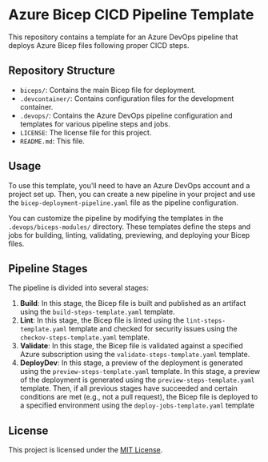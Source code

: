 # Azure Bicep CICD Pipeline Template

This repository contains a template for an Azure DevOps pipeline that deploys Azure Bicep files following proper CICD steps.

## Repository Structure

- `biceps/`: Contains the main Bicep file for deployment.
- `.devcontainer/`: Contains configuration files for the development container.
- `.devops/`: Contains the Azure DevOps pipeline configuration and templates for various pipeline steps and jobs.
- `LICENSE`: The license file for this project.
- `README.md`: This file.

## Usage

To use this template, you'll need to have an Azure DevOps account and a project set up. Then, you can create a new pipeline in your project and use the `bicep-deployment-pipeline.yaml` file as the pipeline configuration.

You can customize the pipeline by modifying the templates in the `.devops/biceps-modules/` directory. These templates define the steps and jobs for building, linting, validating, previewing, and deploying your Bicep files.

## Pipeline Stages

The pipeline is divided into several stages:

1. **Build**: In this stage, the Bicep file is built and published as an artifact using the `build-steps-template.yaml` template.
2. **Lint**: In this stage, the Bicep file is linted using the `lint-steps-template.yaml` template and checked for security issues using the `checkov-steps-template.yaml` template.
3. **Validate**: In this stage, the Bicep file is validated against a specified Azure subscription using the `validate-steps-template.yaml` template.
4. **DeployDev**: In this stage, a preview of the deployment is generated using the `preview-steps-template.yaml` template.
In this stage, a preview of the deployment is generated using the `preview-steps-template.yaml` template. Then, if all previous stages have succeeded and certain conditions are met (e.g., not a pull request), the Bicep file is deployed to a specified environment using the `deploy-jobs-template.yaml` template

## License

This project is licensed under the [MIT License](LICENSE).

